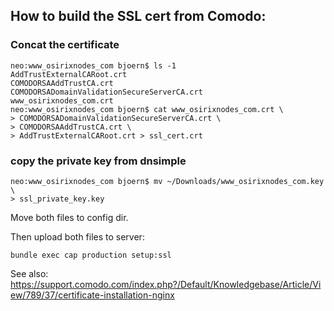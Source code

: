 ## How to build the SSL cert from Comodo:

### Concat the certificate

    neo:www_osirixnodes_com bjoern$ ls -1
    AddTrustExternalCARoot.crt
    COMODORSAAddTrustCA.crt
    COMODORSADomainValidationSecureServerCA.crt
    www_osirixnodes_com.crt
    neo:www_osirixnodes_com bjoern$ cat www_osirixnodes_com.crt \
    > COMODORSADomainValidationSecureServerCA.crt \
    > COMODORSAAddTrustCA.crt \
    > AddTrustExternalCARoot.crt > ssl_cert.crt

### copy the private key from dnsimple

    neo:www_osirixnodes_com bjoern$ mv ~/Downloads/www_osirixnodes_com.key \
    > ssl_private_key.key

Move both files to config dir.

Then upload both files to server:

    bundle exec cap production setup:ssl

See also:
https://support.comodo.com/index.php?/Default/Knowledgebase/Article/View/789/37/certificate-installation-nginx
